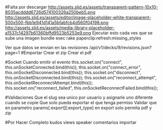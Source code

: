 #Falta por descargar
http://assets.slid.es/assets/transparent-pattern-10x10-8035acdddd6726d574100326a250beb5.png
http://assets.slid.es/assets/editor/image-placeholder-white-transparent-500x500-fbb1e941d141a5bfabfcb4d560f04198.png
http://assets.slid.es/assets/media-library-placeholder-a1537c14297b61360bffd9523b5253e9.png
Ejecutar esto cada ves que se sube una imagen bundle exec rake paperclip:refresh:missing_styles


Ver que datos se envian en las revisiones /api/v1/decks/9/revisions.json?page=1
#Emportar
Crear el zip
Crear el pdf


#Socket
Cuando emitir el evento
                this.socket.on("connect", this.onSocketConnected.bind(this));
                this.socket.on("connect_error", this.onSocketDisconnected.bind(this));
                this.socket.on("disconnect", this.onSocketDisconnected.bind(this));
                this.socket.on("reconnect_attempt", this.onSocketReconnectAttempt.bind(this));
                this.socket.on("reconnect_failed", this.onSocketReconnectFailed.bind(this));

#Validaciones
Que el slug sea unico por usuario y asignarle uno diferente cuando se copie
Que solo pueda exportar el que tenga permiso
Validar que en parametro params[:export][:export_type] en export solo permita pdf y zip


#Por Hacer Completo
kudos
views
speaker
comentarios
importar